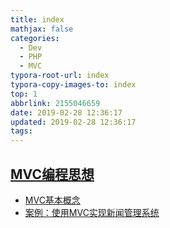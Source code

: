 ```yaml
---
title: index
mathjax: false
categories:
  - Dev
  - PHP
  - MVC
typora-root-url: index
typora-copy-images-to: index
top: 1
abbrlink: 2155046659
date: 2019-02-28 12:36:17
updated: 2019-02-28 12:36:17
tags:
---
```


## [MVC编程思想](MVC.md)



* [MVC基本概念](MVC.md)
* [案例：使用MVC实现新闻管理系统](MVC.md)

